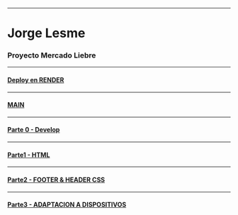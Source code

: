 ***
# Jorge Lesme
### Proyecto Mercado Liebre
***

#### [Deploy en RENDER](https://mercadoliebre-57w3.onrender.com)

***

#### [MAIN](https://github.com/Fenixbvh683/MercadoLiebre/tree/main)
***

#### [Parte  0 - Develop](https://github.com/Fenixbvh683/MercadoLiebre/tree/develop)
***

#### [Parte1 - HTML](https://github.com/Fenixbvh683/MercadoLiebre/tree/maquetado)
***

#### [Parte2 - FOOTER & HEADER CSS](https://github.com/Fenixbvh683/MercadoLiebre/tree/footercss)

***

#### [Parte3 - ADAPTACION A DISPOSITIVOS](https://github.com/Fenixbvh683/MercadoLiebre/tree/quiebre)